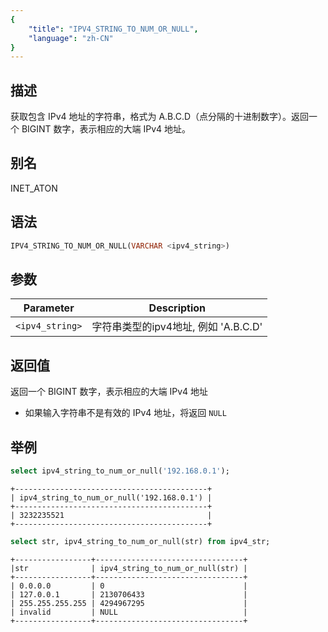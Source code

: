 ```yaml
---
{
    "title": "IPV4_STRING_TO_NUM_OR_NULL",
    "language": "zh-CN"
}
---
```


<!-- 
Licensed to the Apache Software Foundation (ASF) under one
or more contributor license agreements.  See the NOTICE file
distributed with this work for additional information
regarding copyright ownership.  The ASF licenses this file
to you under the Apache License, Version 2.0 (the
"License"); you may not use this file except in compliance
with the License.  You may obtain a copy of the License at
  http://www.apache.org/licenses/LICENSE-2.0
Unless required by applicable law or agreed to in writing,
software distributed under the License is distributed on an
"AS IS" BASIS, WITHOUT WARRANTIES OR CONDITIONS OF ANY
KIND, either express or implied.  See the License for the
specific language governing permissions and limitations
under the License.
-->

## 描述
获取包含 IPv4 地址的字符串，格式为 A.B.C.D（点分隔的十进制数字）。返回一个 BIGINT 数字，表示相应的大端 IPv4 地址。

## 别名
INET_ATON

## 语法
```sql
IPV4_STRING_TO_NUM_OR_NULL(VARCHAR <ipv4_string>)
```

## 参数
| Parameter | Description                                      |
|-----------|--------------------------------------------------|
| `<ipv4_string>`      | 字符串类型的ipv4地址, 例如 'A.B.C.D'  |

## 返回值
返回一个 BIGINT 数字，表示相应的大端 IPv4 地址
- 如果输入字符串不是有效的 IPv4 地址，将返回 `NULL`

## 举例
```sql
select ipv4_string_to_num_or_null('192.168.0.1'); 
```
```text
+-------------------------------------------+ 
| ipv4_string_to_num_or_null('192.168.0.1') | 
+-------------------------------------------+ 
| 3232235521                                | 
+-------------------------------------------+ 
```
```sql
select str, ipv4_string_to_num_or_null(str) from ipv4_str; 
```
```text
+-----------------+---------------------------------+ 
|str              | ipv4_string_to_num_or_null(str) | 
+-----------------+---------------------------------+ 
| 0.0.0.0         | 0                               | 
| 127.0.0.1       | 2130706433                      | 
| 255.255.255.255 | 4294967295                      | 
| invalid         | NULL                            | 
+-----------------+---------------------------------+ 
```
